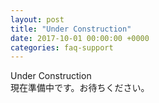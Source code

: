 ```yaml
---
layout: post
title: "Under Construction"
date: 2017-10-01 00:00:00 +0000
categories: faq-support
---
```

Under Construction<br>
現在準備中です。お待ちください。
